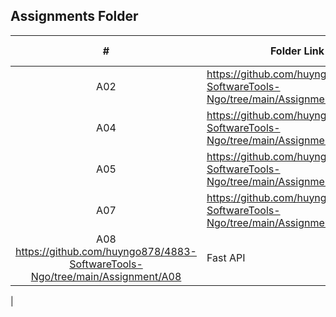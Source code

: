 ##  Assignments Folder

|   #   | Folder Link | Assignment Description |
| :---: | ----------- | ---------------------- |
|   A02    |       https://github.com/huyngo878/4883-SoftwareTools-Ngo/tree/main/Assignment/A02      |         Software Tools               |
| A04| https://github.com/huyngo878/4883-SoftwareTools-Ngo/tree/main/Assignment/A01 | Graphviz |
| A05 | https://github.com/huyngo878/4883-SoftwareTools-Ngo/tree/main/Assignment/A05 | Graphviz Family Tree | 
| A07 | https://github.com/huyngo878/4883-SoftwareTools-Ngo/tree/main/Assignment/A07 | Web Scraping |
| A08  https://github.com/huyngo878/4883-SoftwareTools-Ngo/tree/main/Assignment/A08| Fast API
| 

